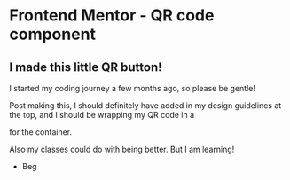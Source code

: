 # Frontend Mentor - QR code component

## I made this little QR button!

I started my coding journey a few months ago, so please be gentle!

Post making this, I should definitely have added in my design guidelines at the top, and I should be wrapping my QR code in a <div> for the container.

Also my classes could do with being better. But I am learning!

- Beg
